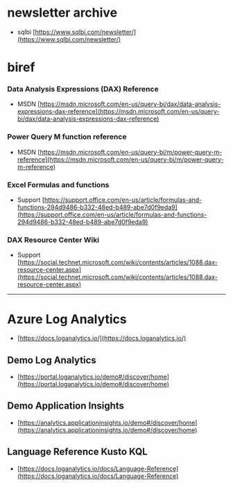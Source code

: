 # newsletter archive
- sqlbi [https://www.sqlbi.com/newsletter/](https://www.sqlbi.com/newsletter/)

# biref

### Data Analysis Expressions (DAX) Reference
- MSDN [https://msdn.microsoft.com/en-us/query-bi/dax/data-analysis-expressions-dax-reference](https://msdn.microsoft.com/en-us/query-bi/dax/data-analysis-expressions-dax-reference)

### Power Query M function reference
- MSDN [https://msdn.microsoft.com/en-us/query-bi/m/power-query-m-reference](https://msdn.microsoft.com/en-us/query-bi/m/power-query-m-reference)

### Excel Formulas and functions
- Support [https://support.office.com/en-us/article/formulas-and-functions-294d9486-b332-48ed-b489-abe7d0f9eda9](https://support.office.com/en-us/article/formulas-and-functions-294d9486-b332-48ed-b489-abe7d0f9eda9)

### DAX Resource Center Wiki
- Support [https://social.technet.microsoft.com/wiki/contents/articles/1088.dax-resource-center.aspx](https://social.technet.microsoft.com/wiki/contents/articles/1088.dax-resource-center.aspx)

___

# Azure Log Analytics
- [https://docs.loganalytics.io/](https://docs.loganalytics.io/)

## Demo Log Analytics
- [https://portal.loganalytics.io/demo#/discover/home](https://portal.loganalytics.io/demo#/discover/home)

## Demo Application Insights
- [https://analytics.applicationinsights.io/demo#/discover/home](https://analytics.applicationinsights.io/demo#/discover/home)

## Language Reference Kusto KQL
- [https://docs.loganalytics.io/docs/Language-Reference](https://docs.loganalytics.io/docs/Language-Reference)

